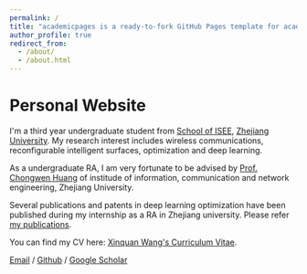 ```yaml
---
permalink: /
title: "academicpages is a ready-to-fork GitHub Pages template for academic personal websites"
author_profile: true
redirect_from: 
  - /about/
  - /about.html
---
```

Personal Website
======
I'm a third year undergraduate student from [School of ISEE](http://www.isee.zju.edu.cn/), [Zhejiang University](https://www.zju.edu.cn/). My research interest includes wireless communications, reconfigurable intelligent surfaces, optimization and deep learning.

As a undergraduate RA, I am very fortunate to be advised by [Prof. Chongwen Huang](https://www.researchgate.net/profile/Huang-Chongwen/stats) of institude of information, communication and network engineering, Zhejiang University.

Several publications and patents in deep learning optimization have been published during my internship as a RA in Zhejiang university. Please refer [my publications](https://tp1000d.github.io/XWang/publications/).

You can find my CV here: [Xinquan Wang's Curriculum Vitae](../assets/cv.pdf).

[Email](mailto:wangxinquan@zju.edu.cn) / [Github](https://github.com/tp1000d) /  [Google Scholar](https://scholar.google.com/citations?user=uvIxTL8AAAAJ)
